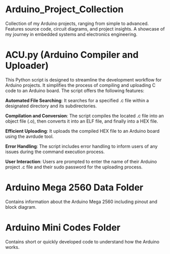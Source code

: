 # Arduino_Project_Collection
Collection of my Arduino projects, ranging from simple to advanced. Features source code, circuit diagrams, and project insights. A showcase of my journey in embedded systems and electronics engineering.

# **ACU.py (Arduino Compiler and Uploader)**

This Python script is designed to streamline the development workflow for Arduino projects. It simplifies the process of compiling and uploading C code to an Arduino board. 
The script offers the following features:

**Automated File Searching**: It searches for a specified .c file within a designated directory and its subdirectories.

**Compilation and Conversion**: The script compiles the located .c file into an object file (.o), then converts it into an ELF file, and finally into a HEX file.

**Efficient Uploading**: It uploads the compiled HEX file to an Arduino board using the avrdude tool.

**Error Handling**: The script includes error handling to inform users of any issues during the command execution process.

**User Interaction**: Users are prompted to enter the name of their Arduino project .c file and their sudo password for the uploading process.

# **Arduino Mega 2560 Data Folder**

Contains information about the Arduino Mega 2560 including pinout and block diagram.

# **Arduino Mini Codes Folder**

Contains short or quickly developed code to understand how the Arduino works.
